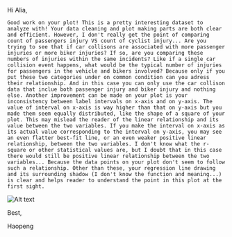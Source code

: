 Hi Alia,

    Good work on your plot! This is a pretty interesting dataset to analyze with! Your data cleaning and plot making parts are both clear and efficient. However, I don't really get the point of comparing count of passengers injury VS count of cyclist injury... Are you trying to see that if car collisons are associated with more passenger injuries or more biker injuries? If so, are you comparing these numbers of injuries within the same incidents? Like if a single car collision event happens, what would be the typical number of injuries for passengers in the vehicle and bikers involved? Because only if you put these two categories under on common condition can you adress their relationship. And in this case you can only use the car collison data that inclue both passenger injury and biker injury and nothing else. Another improvement can be made on your plot is your inconsistency between label intervals on x-axis and on y-axis. The value of interval on x-axis is way higher than that on y-axis but you made them seem equally distributed, like the shape of a square of your plot. This may mislead the reader of the linear relationship and its value between the two variables. If you make the interval on x-axis as its actual value corresponding to the interval on y-axis, you may see an even flatter best-fit line, or an even weaker positive linear relationship, between the two variables. I don't know what the r-square or other statistical values are, but I doubt that in this case there would still be positive linear relationship between the two variables... Because the data points on your plot don't seem to follow such a relationship. Other than these, your regression line drawing and its surrounding shadow (I don't know the function and meaning...) is clear and helps reader to understand the point in this plot at the first sight. 
    
![Alt text](Collision_Plot.png)

Best,

Haopeng
